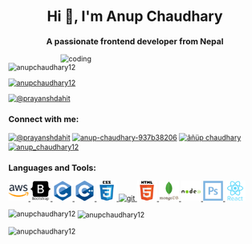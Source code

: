 
<h1 align="center">Hi 👋, I'm Anup Chaudhary</h1>
<h3 align="center">A passionate frontend developer from Nepal</h3>
<img align="right" alt="coding" width="400" src=https://cdn.myportfolio.com/2fcfcb103788251450a8304378dffded/a62c047f-8369-493c-ab14-71ef51bebc55_rw_1200.gif?h=e8c7ce55b326319eaca316cc1e74518f>

<p align="left"> <img src="https://komarev.com/ghpvc/?username=anupchaudhary12&label=Profile%20views&color=0e75b6&style=flat" alt="anupchaudhary12" /> </p>

<p align="left"> <a href="https://github.com/ryo-ma/github-profile-trophy"><img src="https://github-profile-trophy.vercel.app/?username=anupchaudhary12" alt="anupchaudhary12" /></a> </p>

<p align="left"> <a href="https://twitter.com/@prayanshdahit" target="blank"><img src="https://img.shields.io/twitter/follow/@prayanshdahit?logo=twitter&style=for-the-badge" alt="@prayanshdahit" /></a> </p>

<h3 align="left">Connect with me:</h3>
<p align="left">
<a href="https://twitter.com/@prayanshdahit" target="blank"><img align="center" src="https://raw.githubusercontent.com/rahuldkjain/github-profile-readme-generator/master/src/images/icons/Social/twitter.svg" alt="@prayanshdahit" height="30" width="40" /></a>
<a href="https://linkedin.com/in/anup-chaudhary-937b38206" target="blank"><img align="center" src="https://raw.githubusercontent.com/rahuldkjain/github-profile-readme-generator/master/src/images/icons/Social/linked-in-alt.svg" alt="anup-chaudhary-937b38206" height="30" width="40" /></a>
<a href="https://fb.com/âñüp chaudhary" target="blank"><img align="center" src="https://raw.githubusercontent.com/rahuldkjain/github-profile-readme-generator/master/src/images/icons/Social/facebook.svg" alt="âñüp chaudhary" height="30" width="40" /></a>
<a href="https://instagram.com/anup_chaudhary12" target="blank"><img align="center" src="https://raw.githubusercontent.com/rahuldkjain/github-profile-readme-generator/master/src/images/icons/Social/instagram.svg" alt="anup_chaudhary12" height="30" width="40" /></a>
</p>

<h3 align="left">Languages and Tools:</h3>
<p align="left"> <a href="https://aws.amazon.com" target="_blank" rel="noreferrer"> <img src="https://raw.githubusercontent.com/devicons/devicon/master/icons/amazonwebservices/amazonwebservices-original-wordmark.svg" alt="aws" width="40" height="40"/> </a> <a href="https://getbootstrap.com" target="_blank" rel="noreferrer"> <img src="https://raw.githubusercontent.com/devicons/devicon/master/icons/bootstrap/bootstrap-plain-wordmark.svg" alt="bootstrap" width="40" height="40"/> </a> <a href="https://www.cprogramming.com/" target="_blank" rel="noreferrer"> <img src="https://raw.githubusercontent.com/devicons/devicon/master/icons/c/c-original.svg" alt="c" width="40" height="40"/> </a> <a href="https://www.w3schools.com/cpp/" target="_blank" rel="noreferrer"> <img src="https://raw.githubusercontent.com/devicons/devicon/master/icons/cplusplus/cplusplus-original.svg" alt="cplusplus" width="40" height="40"/> </a> <a href="https://www.w3schools.com/css/" target="_blank" rel="noreferrer"> <img src="https://raw.githubusercontent.com/devicons/devicon/master/icons/css3/css3-original-wordmark.svg" alt="css3" width="40" height="40"/> </a> <a href="https://git-scm.com/" target="_blank" rel="noreferrer"> <img src="https://www.vectorlogo.zone/logos/git-scm/git-scm-icon.svg" alt="git" width="40" height="40"/> </a> <a href="https://www.w3.org/html/" target="_blank" rel="noreferrer"> <img src="https://raw.githubusercontent.com/devicons/devicon/master/icons/html5/html5-original-wordmark.svg" alt="html5" width="40" height="40"/> </a> <a href="https://www.mongodb.com/" target="_blank" rel="noreferrer"> <img src="https://raw.githubusercontent.com/devicons/devicon/master/icons/mongodb/mongodb-original-wordmark.svg" alt="mongodb" width="40" height="40"/> </a> <a href="https://nodejs.org" target="_blank" rel="noreferrer"> <img src="https://raw.githubusercontent.com/devicons/devicon/master/icons/nodejs/nodejs-original-wordmark.svg" alt="nodejs" width="40" height="40"/> </a> <a href="https://www.photoshop.com/en" target="_blank" rel="noreferrer"> <img src="https://raw.githubusercontent.com/devicons/devicon/master/icons/photoshop/photoshop-line.svg" alt="photoshop" width="40" height="40"/> </a> <a href="https://reactjs.org/" target="_blank" rel="noreferrer"> <img src="https://raw.githubusercontent.com/devicons/devicon/master/icons/react/react-original-wordmark.svg" alt="react" width="40" height="40"/> </a> </p>

<p><img align="left" src="https://github-readme-stats.vercel.app/api/top-langs?username=anupchaudhary12&show_icons=true&locale=en&layout=compact" alt="anupchaudhary12" /></p>

<p>&nbsp;<img align="center" src="https://github-readme-stats.vercel.app/api?username=anupchaudhary12&show_icons=true&locale=en" alt="anupchaudhary12" /></p>

<p><img align="center" src="https://github-readme-streak-stats.herokuapp.com/?user=anupchaudhary12&" alt="anupchaudhary12" /></p>
